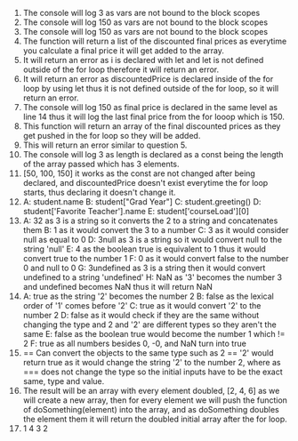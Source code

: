 1) The console will log 3 as vars are not bound to the block scopes
2) The console will log 150 as vars are not bound to the block scopes
3) The console will log 150 as vars are not bound to the block scopes
4) The function will return a list of the discounted final prices as everytime you calculate a final price it will get added to the array.
5) It will return an error as i is declared with let and let is not defined outside of the for loop therefore it will return an error.
6) It will return an error as discountedPrice is declared inside of the for loop by using let thus it is not defined outside of the for loop, so it will return an error.
7) The console will log 150 as final price is declared in the same level as line 14 thus it will log the last final price from the for looop which is 150.
8) This function will return an array of the final discounted prices as they get pushed in the for loop so they will be added.
9) This will return an error similar to question 5.
10) The console will log 3 as length is declared as a const being the length of the array passed which has 3 elements.
11) [50, 100, 150] it works as the const are not changed after being declared, and discountedPrice doesn't exist everytime the for loop starts, thus declaring it doesn't change it.
12) A: student.name
    B: student["Grad Year"]
    C: student.greeting()
    D: student['Favorite Teacher'].name
    E: student['courseLoad'][0]
13) A: 32 as 3 is a string so it converts the 2 to a string and concatenates them
    B: 1 as it would convert the 3 to a number
    C: 3 as it would consider null as equal to 0
    D: 3null as 3 is a string so it would convert null to the string 'null'
    E: 4 as the boolean true is equivalent to 1 thus it would convert true to the number 1
    F: 0 as it would convert false to the number 0 and null to 0
    G: 3undefined as 3 is a string then it would convert undefined to a string 'undefined'
    H: NaN as '3' becomes the number 3 and undefined becomes NaN thus it will return NaN
14) A: true as the string '2' becomes the number 2
    B: false as the lexical order of '1' comes before '2'
    C: true as it would convert '2' to the number 2
    D: false as it would check if they are the same without changing the type and 2 and '2' are different types so they aren't the same
    E: false as the boolean true would become the number 1 which != 2
    F: true as all numbers besides 0, -0, and NaN turn into true
15) == Can convert the objects to the same type such as 2 == '2' would return true as it would change the string '2' to the number 2, where as === does not change the type so the initial inputs have to be the exact same, type and value.
17) The result will be an array with every element doubled, [2, 4, 6] as we will create a new array, then for every element we will push the function of doSomething(element) into the array, and as doSomething doubles the element them it will return the doubled initial array after the for loop.
19) 1 4 3 2